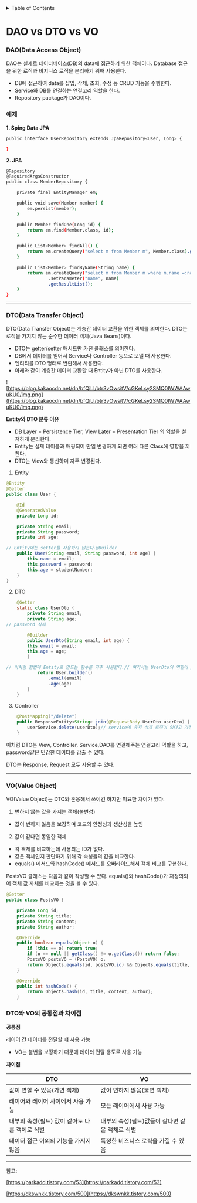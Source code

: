 
<details>
<summary>Table of Contents</summary>

- [DAO vs DTO vs VO](#dao-vs-dto-vs-vo)

</details>

# **DAO vs DTO vs VO**

### **DAO(Data Access Object)**

DAO는 실제로 데이터베이스(DB)의 data에 접근하기 위한 객체이다. Database 접근을 위한 로직과 비지니스 로직을 분리하기 위해 사용한다.

- DB에 접근하여 data를 삽입, 삭제, 조회, 수정 등 CRUD 기능을 수행한다.
- Service와 DB를 연결하는 연결고리 역할을 한다.
- Repository package가 DAO이다.

### **예제**

**1. Sping Data JPA**

```bash
public interface UserRepository extends JpaRepository<User, Long> {

}
```

**2. JPA**

```bash
@Repository
@RequiredArgsConstructor
public class MemberRepository {

    private final EntityManager em;

    public void save(Member member) {
        em.persist(member);
    }

    public Member findOne(Long id) {
        return em.find(Member.class, id);
    }

    public List<Member> findAll() {
        return em.createQuery("select m from Member m", Member.class).getResultList();
    }

    public List<Member> findByName(String name) {
        return em.createQuery("select m from Member m where m.name =:name", Member.class)
                .setParameter("name", name)
                .getResultList();
    }
}
```

---

### **DTO(Data Transfer Object)**

DTO(Data Transfer Object)는 계층간 데이터 교환을 위한 객체를 의미한다. DTO는 로직을 가지지 않는 순수한 데이터 객체(Java Beans)이다.

- DTO는 getter/setter 매서드만 가진 클래스를 의미한다.
- DB에서 데이터를 얻어서 Service나 Controller 등으로 보낼 때 사용한다.
- 엔티티를 DTO 형태로 변환해서 사용한다.
- 아래와 같이 계층간 데이터 교환할 때 Entity가 아닌 DTO를 사용한다.

![https://blog.kakaocdn.net/dn/bfQiLI/btr3vOwsitV/cGKeLsy2SMQ0IWWAAwuKU0/img.png](https://blog.kakaocdn.net/dn/bfQiLI/btr3vOwsitV/cGKeLsy2SMQ0IWWAAwuKU0/img.png)

**Entity와 DTO 분류 이유**

- DB Layer = Persistence Tier, View Later = Presentation Tier 의 역할을 철저하게 분리한다.
- Entity는 실제 테이블과 매핑되어 만일 변경하게 되면 여러 다른 Class에 영향을 끼친다.
- DTO는 View와 통신하며 자주 변경된다.

1) Entity

```java
@Entity
@Getter
public class User {

    @Id
    @GeneratedValue
    private Long id;

    private String email;
    private String password;
    private int age;

// Entity에는 setter를 사용하지 않는다.@Builder
    public User(String email, String password, int age) {
        this.name = email;
        this.password = password;
        this.age = studentNumber;
    }
}
```

2) DTO

```java
    @Getter
    static class UserDto {
        private String email;
        private String age;
// password 삭제

        @Builder
        public UserDto(String email, int age) {
        this.email = email;
        this.age = age;
        }

// 이처럼 한번에 Entity로 만드는 함수를 자주 사용한다.// 여기서는 UserDto의 역할이 password를 감추는 용도이니 toEntity가 어울리진 않음.public User toEntity() {
        	return User.builder()
                .email(email)
                .age(age)
        }
    }
```

3) Controller

```java
    @PostMapping("/delete")
    public ResponseEntity<String> join(@RequestBody UserDto userDto) {
        userService.delete(userDto);// service에 유저 삭제 로직이 있다고 가정return ResponseEntity.ok().body("삭제 완료");
    }
```

이처럼 DTO는 View, Controller, Service,DAO를 연결해주는 연결고리 역할을 하고, password같은 민감한 데이터를 감출 수 있다.

DTO는 Response, Request 모두 사용할 수 있다.

---

### **VO(Value Object)**

VO(Value Object)는 DTO와 혼용해서 쓰이긴 하지만 미묘한 차이가 있다.

1. 변하지 않는 값을 가지는 객체(불변성)

- 값이 변하지 않음을 보장하며 코드의 안정성과 생산성을 높임

2. 값이 같다면 동일한 객체

- 각 객체를 비교하는데 사용되는 ID가 없다.
- 같은 객체인지 판단하기 위해 각 속성들의 값을 비교한다.
- equals() 메서드와 hashCode() 메서드를 오버라이드해서 객체 비교를 구현한다.

PostsVO 클래스는 다음과 같이 작성할 수 있다. equals()와 hashCode()가 재정의되어 객체 값 자체를 비교하는 것을 볼 수 있다.

```java
@Getter
public class PostsVO {

    private Long id;
    private String title;
    private String content;
    private String author;

    @Override
    public boolean equals(Object o) {
        if (this == o) return true;
        if (o == null || getClass() != o.getClass()) return false;
        PostsVO postsVO = (PostsVO) o;
        return Objects.equals(id, postsVO.id) && Objects.equals(title, postsVO.title) && Objects.equals(content, postsVO.content) && Objects.equals(author, postsVO.author);
    }

    @Override
    public int hashCode() {
        return Objects.hash(id, title, content, author);
    }
```

### 

### **DTO와 VO의 공통점과 차이점**

**공통점**

레이어 간 데이터를 전달할 떄 사용 가능

- VO는 불변을 보장하기 때문에 데이터 전달 용도로 사용 가능

**차이점**

| DTO | VO |
| --- | --- |
| 값이 변할 수 있음(가변 객체) | 값이 변하지 않음(불변 객체) |
| 레이어와 레이어 사이에서 사용 가능 | 모든 레이어에서 사용 가능 |
| 내부의 속성(필드) 값이 같아도 다른 객체로 식별 | 내부의 속성(필드)값들이 같다면 같은 객체로 식별 |
| 데이터 접근 이외의 기능을 가지지 않음 | 특정한 비즈니스 로직을 가질 수 있음 |

---

참고:

[https://parkadd.tistory.com/53](https://parkadd.tistory.com/53)

[https://dkswnkk.tistory.com/500](https://dkswnkk.tistory.com/500)